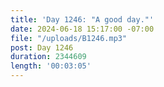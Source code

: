```yaml
---
title: 'Day 1246: "A good day."'
date: 2024-06-18 15:17:00 -07:00
file: "/uploads/B1246.mp3"
post: Day 1246
duration: 2344609
length: '00:03:05'
---
```


